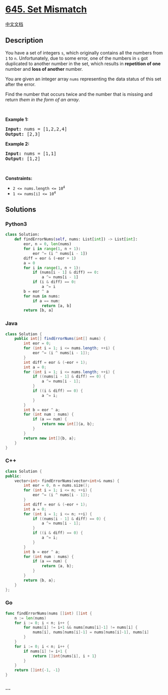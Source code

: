 # [645. Set Mismatch](https://leetcode.com/problems/set-mismatch)

[中文文档](/solution/0600-0699/0645.Set%20Mismatch/README.md)

## Description

<p>You have a set of integers <code>s</code>, which originally contains all the numbers from <code>1</code> to <code>n</code>. Unfortunately, due to some error, one of the numbers in <code>s</code> got duplicated to another number in the set, which results in <strong>repetition of one</strong> number and <strong>loss of another</strong> number.</p>

<p>You are given an integer array <code>nums</code> representing the data status of this set after the error.</p>

<p>Find the number that occurs twice and the number that is missing and return <em>them in the form of an array</em>.</p>

<p>&nbsp;</p>
<p><strong>Example 1:</strong></p>
<pre><strong>Input:</strong> nums = [1,2,2,4]
<strong>Output:</strong> [2,3]
</pre><p><strong>Example 2:</strong></p>
<pre><strong>Input:</strong> nums = [1,1]
<strong>Output:</strong> [1,2]
</pre>
<p>&nbsp;</p>
<p><strong>Constraints:</strong></p>

<ul>
	<li><code>2 &lt;= nums.length &lt;= 10<sup>4</sup></code></li>
	<li><code>1 &lt;= nums[i] &lt;= 10<sup>4</sup></code></li>
</ul>


## Solutions

<!-- tabs:start -->

### **Python3**

```python
class Solution:
    def findErrorNums(self, nums: List[int]) -> List[int]:
        eor, n = 0, len(nums)
        for i in range(1, n + 1):
            eor ^= (i ^ nums[i - 1])
        diff = eor & (~eor + 1)
        a = 0
        for i in range(1, n + 1):
            if (nums[i - 1] & diff) == 0:
                a ^= nums[i - 1]
            if (i & diff) == 0:
                a ^= i
        b = eor ^ a
        for num in nums:
            if a == num:
                return [a, b]
        return [b, a]
```

### **Java**

```java
class Solution {
    public int[] findErrorNums(int[] nums) {
        int eor = 0;
        for (int i = 1; i <= nums.length; ++i) {
            eor ^= (i ^ nums[i - 1]);
        }
        int diff = eor & (~eor + 1);
        int a = 0;
        for (int i = 1; i <= nums.length; ++i) {
            if ((nums[i - 1] & diff) == 0) {
                a ^= nums[i - 1];
            }
            if ((i & diff) == 0) {
                a ^= i;
            }
        }
        int b = eor ^ a;
        for (int num : nums) {
            if (a == num) {
                return new int[]{a, b};
            }
        }
        return new int[]{b, a};
    }
}
```

### **C++**

```cpp
class Solution {
public:
    vector<int> findErrorNums(vector<int>& nums) {
        int eor = 0, n = nums.size();
        for (int i = 1; i <= n; ++i) {
            eor ^= (i ^ nums[i - 1]);
        }
        int diff = eor & (~eor + 1);
        int a = 0;
        for (int i = 1; i <= n; ++i) {
            if ((nums[i - 1] & diff) == 0) {
                a ^= nums[i - 1];
            }
            if ((i & diff) == 0) {
                a ^= i;
            }
        }
        int b = eor ^ a;
        for (int num : nums) {
            if (a == num) {
                return {a, b};
            }
        }
        return {b, a};
    }
};
```

### **Go**

```go
func findErrorNums(nums []int) []int {
	n := len(nums)
	for i := 0; i < n; i++ {
		for nums[i] != i+1 && nums[nums[i]-1] != nums[i] {
			nums[i], nums[nums[i]-1] = nums[nums[i]-1], nums[i]
		}
	}
	for i := 0; i < n; i++ {
		if nums[i] != i+1 {
			return []int{nums[i], i + 1}
		}
	}
	return []int{-1, -1}
}
```

### **...**

```

```

<!-- tabs:end -->
